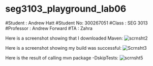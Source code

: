 # seg3103_playground_lab06
#Student : Andrew Hatt
#Student No: 300267051
#Class : SEG 3013
#Professor : Andrew Forward
#TA : Zahra


Here is a screenshot showing that I downloaded Maven:
![scrnsht2](https://user-images.githubusercontent.com/43865276/125173338-cdd6a780-e18c-11eb-997b-c4f62320b1bb.png)

Here is a screenshot showing my build was successful:
![Scrnsht3](https://user-images.githubusercontent.com/43865276/125206485-9253e000-e255-11eb-9adb-444f337fd2f9.png)

Here is the result of calling mvn package -DskipTests:
![scrnsht5](https://user-images.githubusercontent.com/43865276/125340000-ec20dc80-e31f-11eb-9c7c-1eed131df6a1.png)





